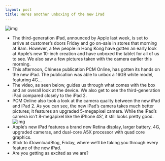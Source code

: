 ```yaml
---
layout: post
title: Heres another unboxing of the new iPad
---
```

![img](http://media.idownloadblog.com/wp-content/uploads/2012/03/iPad-3-retina.jpg)
* The third-generation iPad, announced by Apple last week, is set to arrive at customer’s doors Friday and go on-sale in stores that morning at 8am. However, a few people in Hong Kong have gotten an early look at Apple’s new 10-inch creation and have unboxed the tablet for all of us to see. We also saw a few pictures taken with the camera earlier this morning.
* This afternoon, Chinese publication PCM Online, has gotten its hands on the new iPad. The publication was able to unbox a 16GB white model, featuring 4G…
* The video, as seen below, guides us through what comes with the box and an overall look at the device. We also get to see the third-generation iPad compared closely to the iPad 2.
* PCM Online also took a look at the camera quality between the new iPad and iPad 2. As you can see, the new iPad’s camera takes much better pictures; it features an upgraded 5-megapixel camera. While the iPad’s camera isn’t 8-megapixel like the iPhone 4S‘, it still looks pretty good.
![img](http://media.idownloadblog.com/wp-content/uploads/2012/03/ipad-compare-photos.jpg)
* Apple’s new iPad features a brand new Retina display, larger battery, 4G, upgraded cameras, and dual-core A5X processor with quad core graphics.
* Stick to iDownloadBlog, Friday, where we’ll be taking you through every feature of the new iPad.
* Are you getting as excited as we are?

